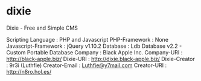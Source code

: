 dixie
=====
Dixie - Free and Simple CMS

Scripting Language   : PHP and Javascript
PHP-Framework        : None
Javascript-Framework : jQuery v1.10.2
Database             : Ldb Database v2.2 - Custom Portable Database
Company              : Black Apple Inc.
Company-URI          : http://black-apple.biz/
Dixie-URI            : http://dixie.black-apple.biz/
Dixie-Creator        : 9r3i (Luthfie)
Creator-Email        : Luthfie@y7mail.com
Creator-URI          : http://n8ro.hol.es/

